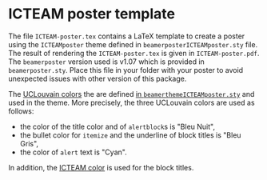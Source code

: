# ICTEAM poster template

The file `ICTEAM-poster.tex` contains a LaTeX template to create a poster using
the `ICTEAMposter` theme defined in `beamerposterICTEAMposter.sty` file.
The result of rendering the `ICTEAM-poster.tex` is given in `ICTEAM-poster.pdf`.
The `beamerposter` version used is v1.07 which is provided in `beamerposter.sty`.
Place this file in your folder with your poster to avoid unexpected issues with
other version of this package.

The [UCLouvain colors](https://cdn.uclouvain.be/groups/cms-editors-arec/charte-graphique-uclouvain/telechargements/180913_charte_graphique_def.pdf) the are defined [in `beamerthemeICTEAMposter.sty`](https://github.com/UCL-INMA/ICTEAMposter/blob/cf912be7d19e494813aaf200d79cef9c8f6e3e91/beamerthemeICTEAMposter.sty#L33-L54)
and used in the theme.
More precisely, the three UCLouvain colors are used as follows:

* the color of the title color and of `alertblock`s is "Bleu Nuit",
* the bullet color for `itemize` and the underline of block titles is "Bleu Gris",
* the color of `alert` text is "Cyan".

In addition, the [ICTEAM color](https://www.pantone.com/color-finder/279-C) is used for the block titles.
